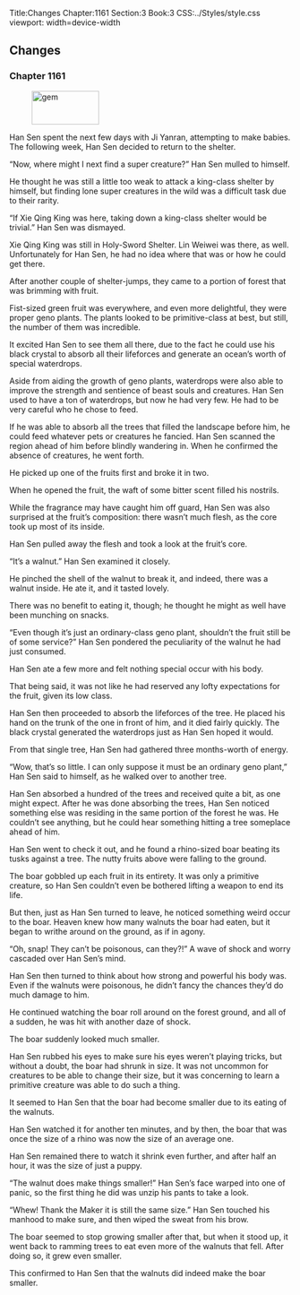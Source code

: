 Title:Changes 
Chapter:1161 
Section:3 
Book:3 
CSS:../Styles/style.css 
viewport: width=device-width
  
## Changes
### Chapter 1161
  
<figure>
	<img src="../Images/gem.gif" alt="gem" id="gem" width="120" height="60" />
</figure>
  

  
Han Sen spent the next few days with Ji Yanran, attempting to make babies. The following week, Han Sen decided to return to the shelter.

“Now, where might I next find a super creature?” Han Sen mulled to himself.

He thought he was still a little too weak to attack a king-class shelter by himself, but finding lone super creatures in the wild was a difficult task due to their rarity.

“If Xie Qing King was here, taking down a king-class shelter would be trivial.” Han Sen was dismayed.

Xie Qing King was still in Holy-Sword Shelter. Lin Weiwei was there, as well. Unfortunately for Han Sen, he had no idea where that was or how he could get there.

After another couple of shelter-jumps, they came to a portion of forest that was brimming with fruit.

Fist-sized green fruit was everywhere, and even more delightful, they were proper geno plants. The plants looked to be primitive-class at best, but still, the number of them was incredible.

It excited Han Sen to see them all there, due to the fact he could use his black crystal to absorb all their lifeforces and generate an ocean’s worth of special waterdrops.

Aside from aiding the growth of geno plants, waterdrops were also able to improve the strength and sentience of beast souls and creatures. Han Sen used to have a ton of waterdrops, but now he had very few. He had to be very careful who he chose to feed.

If he was able to absorb all the trees that filled the landscape before him, he could feed whatever pets or creatures he fancied. Han Sen scanned the region ahead of him before blindly wandering in. When he confirmed the absence of creatures, he went forth.

He picked up one of the fruits first and broke it in two.

When he opened the fruit, the waft of some bitter scent filled his nostrils.

While the fragrance may have caught him off guard, Han Sen was also surprised at the fruit’s composition: there wasn’t much flesh, as the core took up most of its inside.

Han Sen pulled away the flesh and took a look at the fruit’s core.

“It’s a walnut.” Han Sen examined it closely.

He pinched the shell of the walnut to break it, and indeed, there was a walnut inside. He ate it, and it tasted lovely.

There was no benefit to eating it, though; he thought he might as well have been munching on snacks.

“Even though it’s just an ordinary-class geno plant, shouldn’t the fruit still be of some service?” Han Sen pondered the peculiarity of the walnut he had just consumed.

Han Sen ate a few more and felt nothing special occur with his body.

That being said, it was not like he had reserved any lofty expectations for the fruit, given its low class.

Han Sen then proceeded to absorb the lifeforces of the tree. He placed his hand on the trunk of the one in front of him, and it died fairly quickly. The black crystal generated the waterdrops just as Han Sen hoped it would.

From that single tree, Han Sen had gathered three months-worth of energy.

“Wow, that’s so little. I can only suppose it must be an ordinary geno plant,” Han Sen said to himself, as he walked over to another tree.

Han Sen absorbed a hundred of the trees and received quite a bit, as one might expect. After he was done absorbing the trees, Han Sen noticed something else was residing in the same portion of the forest he was. He couldn’t see anything, but he could hear something hitting a tree someplace ahead of him.

Han Sen went to check it out, and he found a rhino-sized boar beating its tusks against a tree. The nutty fruits above were falling to the ground.

The boar gobbled up each fruit in its entirety. It was only a primitive creature, so Han Sen couldn’t even be bothered lifting a weapon to end its life.

But then, just as Han Sen turned to leave, he noticed something weird occur to the boar. Heaven knew how many walnuts the boar had eaten, but it began to writhe around on the ground, as if in agony.

“Oh, snap! They can’t be poisonous, can they?!” A wave of shock and worry cascaded over Han Sen’s mind.

Han Sen then turned to think about how strong and powerful his body was. Even if the walnuts were poisonous, he didn’t fancy the chances they’d do much damage to him.

He continued watching the boar roll around on the forest ground, and all of a sudden, he was hit with another daze of shock.

The boar suddenly looked much smaller.

Han Sen rubbed his eyes to make sure his eyes weren’t playing tricks, but without a doubt, the boar had shrunk in size. It was not uncommon for creatures to be able to change their size, but it was concerning to learn a primitive creature was able to do such a thing.

It seemed to Han Sen that the boar had become smaller due to its eating of the walnuts.

Han Sen watched it for another ten minutes, and by then, the boar that was once the size of a rhino was now the size of an average one.

Han Sen remained there to watch it shrink even further, and after half an hour, it was the size of just a puppy.

“The walnut does make things smaller!” Han Sen’s face warped into one of panic, so the first thing he did was unzip his pants to take a look.

“Whew! Thank the Maker it is still the same size.” Han Sen touched his manhood to make sure, and then wiped the sweat from his brow.

The boar seemed to stop growing smaller after that, but when it stood up, it went back to ramming trees to eat even more of the walnuts that fell. After doing so, it grew even smaller.

This confirmed to Han Sen that the walnuts did indeed make the boar smaller.